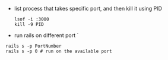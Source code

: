 - list process that takes specific port, and then kill it using PID 
	```shell 
	lsof -i :3000 
	kill -9 PID	
	```
- run rails on different port `
```shell 
rails s -p PortNumber 
rails s -p 0 # run on the available port 
```

